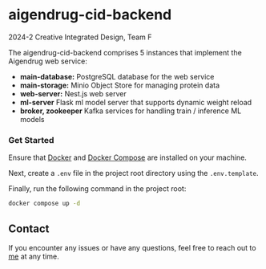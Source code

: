# aigendrug-cid-backend

2024-2 Creative Integrated Design, Team F

The aigendrug-cid-backend comprises 5 instances that implement the Aigendrug web service:

- **main-database:** PostgreSQL database for the web service
- **main-storage:** Minio Object Store for managing protein data
- **web-server:** Nest.js web server
- **ml-server** Flask ml model server that supports dynamic weight reload
- **broker, zookeeper** Kafka services for handling train / inference ML models

### Get Started

Ensure that [Docker](https://www.docker.com/) and [Docker Compose](https://docs.docker.com/compose/install/linux/) are installed on your machine.

Next, create a `.env` file in the project root directory using the `.env.template`.

Finally, run the following command in the project root:

```sh
docker compose up -d
```

## Contact

If you encounter any issues or have any questions, feel free to reach out to [me](mailto:atlas.yang3598@gmail.com) at any time.
